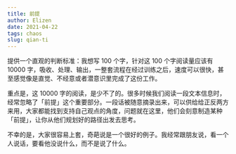 ```yaml
---
title: 前提
author: Elizen
date: 2021-04-22
tags: chaos
slug: qian-ti
---
```


提供一个直观的判断标准：我想写 100 个字，针对这 100 个字阅读量应该有 10000 字，吸收、处理、输出，一整套流程在经过训练之后，速度可以很快，甚至感觉像是直觉、不经意或者潜意识里完成了这份工作。

重点是，这 10000 字的阅读，是少不了的。很多时候我们阅读一段文本信息时，经常忽略了「前提」这个重要部分。一段话被随意摘录出来，可以供给给正反两方来用，大家都能找到支持自己观点的角度，问题就在这里，他们会刻意制造某种「前提」，让你从他们规划好的路径出发去思考。

不幸的是，大家很容易上套，奇葩说是一个很好的例子。我经常跟朋友说，看一个人说话，要看他没说什么，而不是说了什么。